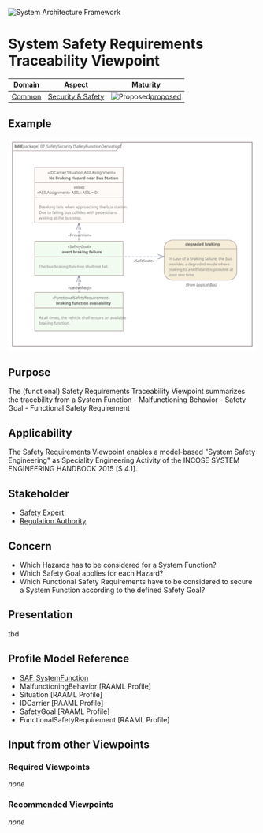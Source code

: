 ![System Architecture Framework](../diagrams/Logo_SAF.png)
# System Safety Requirements Traceability Viewpoint
|**Domain**|**Aspect**|**Maturity**|
| --- | --- | --- |
|[Common](../domains.md#Domain-Common)|[Security & Safety](../aspects.md#Aspect-Security--Safety)|![Proposed](../diagrams/Under_construction_icon-red.svg)[proposed](../using-saf/maturity.md#proposed)|
## Example
![SafetyFunction](../diagrams/SFV07c_SafetyFunctionDerivation.svg)
## Purpose
The (functional) Safety Requirements Traceability Viewpoint summarizes the tracebility from a System Function - Malfunctioning Behavior - Safety Goal - Functional Safety Requirement
## Applicability
The Safety Requirements Viewpoint enables a model-based "System Safety Engineering" as Speciality Engineering Activity of the INCOSE SYSTEM ENGINEERING HANDBOOK 2015 [$ 4.1].
## Stakeholder
* [Safety Expert](../stakeholders.md#safety-expert)
* [Regulation Authority](../stakeholders.md#Regulation-Authority)
## Concern
* Which Hazards has to be considered for a System Function?
* Which Safety Goal applies for each Hazard?
* Which Functional Safety Requirements have to be considered to secure a System Function according to the defined Safety Goal?
## Presentation
tbd
## Profile Model Reference
* [SAF_SystemFunction](../stereotypes.md#SAF_SystemFunction)
* MalfunctioningBehavior [RAAML Profile]
* Situation [RAAML Profile]
* IDCarrier [RAAML Profile]
* SafetyGoal [RAAML Profile]
* FunctionalSafetyRequirement [RAAML Profile] 
## Input from other Viewpoints
### Required Viewpoints
*none*
### Recommended Viewpoints
*none*

